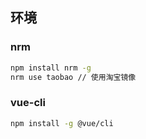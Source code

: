 ## 环境

### nrm

```bash
npm install nrm -g
nrm use taobao // 使用淘宝镜像
```

### vue-cli

```bash
npm install -g @vue/cli
```

